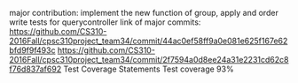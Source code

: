 major contribution: 
implement the new function of group, apply and order 
write tests for querycontroller
link of major commits:
https://github.com/CS310-2016Fall/cpsc310project_team34/commit/44ac0ef58ff9a0e081e625f167e62bfd9f9f493c
https://github.com/CS310-2016Fall/cpsc310project_team34/commit/2f7594a0d8ee24a31e2231cd62c8f76d837af692
Test Coverage Statements Test coverage 93%
